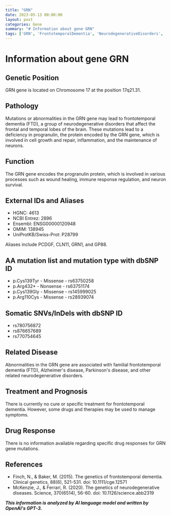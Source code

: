 ```yaml
---
title: "GRN"
date: 2023-05-13 00:00:00
layout: post
categories: Gene
summary: "# Information about gene GRN"
tags: ['GRN', 'FrontotemporalDementia', 'NeurodegenerativeDisorders', 'Progranulin', 'Mutation', 'Treatment', 'DrugResponse', 'GeneticPosition']
---
```


# Information about gene GRN

## Genetic Position
GRN gene is located on Chromosome 17 at the position 17q21.31.

## Pathology
Mutations or abnormalities in the GRN gene may lead to frontotemporal dementia (FTD), a group of neurodegenerative disorders that affect the frontal and temporal lobes of the brain. These mutations lead to a deficiency in progranulin, the protein encoded by the GRN gene, which is involved in cell growth and repair, inflammation, and the maintenance of neurons.

## Function
The GRN gene encodes the progranulin protein, which is involved in various processes such as wound healing, immune response regulation, and neuron survival.

## External IDs and Aliases
- HGNC: 4613
- NCBI Entrez: 2896
- Ensembl: ENSG00000120948
- OMIM: 138945
- UniProtKB/Swiss-Prot: P28799 

Aliases include PCDGF, CLN11, GRN1, and GP88.

## AA mutation list and mutation type with dbSNP ID
- p.Cys139Tyr - Missense - rs63750258
- p.Arg432* - Nonsense - rs63751174
- p.Cys139Gly - Missense - rs145999025
- p.Arg110Cys - Missense - rs28939074 

## Somatic SNVs/InDels with dbSNP ID
- rs780756872
- rs876657689 
- rs770754645

## Related Disease
Abnormalities in the GRN gene are associated with familial frontotemporal dementia (FTD), Alzheimer's disease, Parkinson's disease, and other related neurodegenerative disorders.

## Treatment and Prognosis
There is currently no cure or specific treatment for frontotemporal dementia. However, some drugs and therapies may be used to manage symptoms.

## Drug Response
There is no information available regarding specific drug responses for GRN gene mutations.

## References
- Finch, N., & Baker, M. (2015). The genetics of frontotemporal dementia. Clinical genetics, 88(6), 521-531. doi: 10.1111/cge.12571
- McKenzie, J., & Ferrari, R. (2020). The genetics of neurodegenerative diseases. Science, 370(6514), 56-60. doi: 10.1126/science.abb2319

**_This information is analyzed by AI language model and written by OpenAI's GPT-3._**